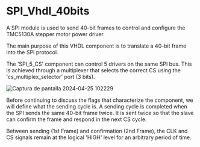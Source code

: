 # SPI_Vhdl_40bits

A SPI module is used to send 40-bit frames to control and configure the TMC5130A stepper motor power driver.

The main purpose of this VHDL component is to translate a 40-bit frame into the SPI protocol.

The 'SPI_5_CS' component can control 5 drivers on the same SPI bus. This is achieved through a multiplexer that selects the correct CS using the 'cs_multiplex_selector' port (3 bits).

![Captura de pantalla 2024-04-25 102229](https://github.com/angelsz15/SPI_Vhdl_40bits/assets/167806623/fd31e6ce-a98a-4c4b-8dce-9bb7cddbdf3e)

Before continuing to discuss the flags that characterize the component, we will define what the sending cycle is. A sending cycle is completed when the SPI sends the same 40-bit frame twice. It is sent twice so that the slave can confirm the frame and respond in the next CS cycle.

Between sending (1st Frame) and confirmation (2nd Frame), the CLK and CS signals remain at the logical 'HIGH' level for an arbitrary period of time.
